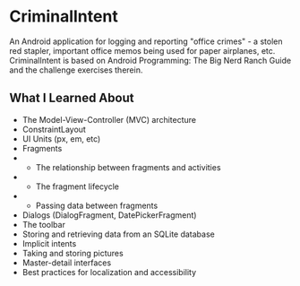 # CriminalIntent 
An Android application for logging and reporting "office crimes" - a stolen red stapler, important office memos being used for paper airplanes, etc. CriminalIntent is based on Android Programming: The Big Nerd Ranch Guide and the challenge exercises therein.

## What I Learned About
- The Model-View-Controller (MVC) architecture
- ConstraintLayout
- UI Units (px, em, etc)
- Fragments
- - The relationship between fragments and activities
- - The fragment lifecycle
- - Passing data between fragments
- Dialogs (DialogFragment, DatePickerFragment)
- The toolbar
- Storing and retrieving data from an SQLite database
- Implicit intents
- Taking and storing pictures
- Master-detail interfaces
- Best practices for localization and accessibility
